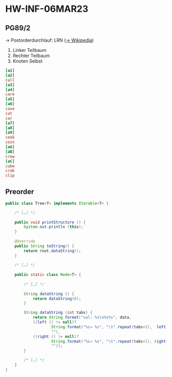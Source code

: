 # HW-INF-06MAR23

## PG89/2

→ Postorderdurchlauf: LRN ([→ Wikipedia](https://en.wikipedia.org/wiki/Tree_traversal#Post-order,_LRN))
  1. Linker Teilbaum
  2. Rechter Teilbaum
  3. Knoten Selbst

````ini
[a1] 
[a2] 
call 
[a3] 
[a4] 
care
[a5]
[a6] 
cave 
cat 
car
[a7] 
[a8] 
[a9] 
cook 
coin
[aA]
[aB]
crow
[aC]
cube
crab 
clip 
````

## Preorder

```java
public class Tree<T> implements Iterable<T> {

	/* […] */
    
    public void printStructure () {
		System.out.println (this);
    }
	
    @Override 
    public String toString() {
        return root.dataString();
    }
  
	/* […] */
    
    public static class Node<T> {
        
		/* […] */
        
        String dataString () {
            return dataString(0);
        }

        String dataString (int tabs) {
            return String.format("val: %s\n%s%s", data, 
            ((left () != null)? 
                    String.format("%s→ %s", "\t".repeat(tabs+1),  left().dataString(tabs+1)) :
                    ""), 
            ((right () != null)?
                    String.format("%s→ %s", "\t".repeat(tabs+1), right().dataString(tabs+1)) :
                    ""));
		}

		/* […] */
    }
}
```